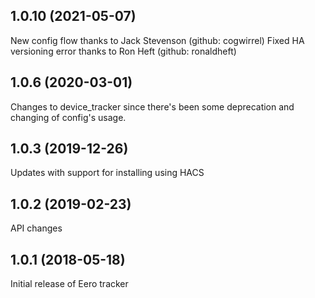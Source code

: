 ## 1.0.10 (2021-05-07)
New config flow thanks to Jack Stevenson (github: cogwirrel)
Fixed HA versioning error thanks to Ron Heft (github: ronaldheft)

## 1.0.6 (2020-03-01)
Changes to device_tracker since there's been some deprecation and changing of config's usage.

## 1.0.3 (2019-12-26)
Updates with support for installing using HACS

## 1.0.2 (2019-02-23)
API changes

## 1.0.1 (2018-05-18)
Initial release of Eero tracker
